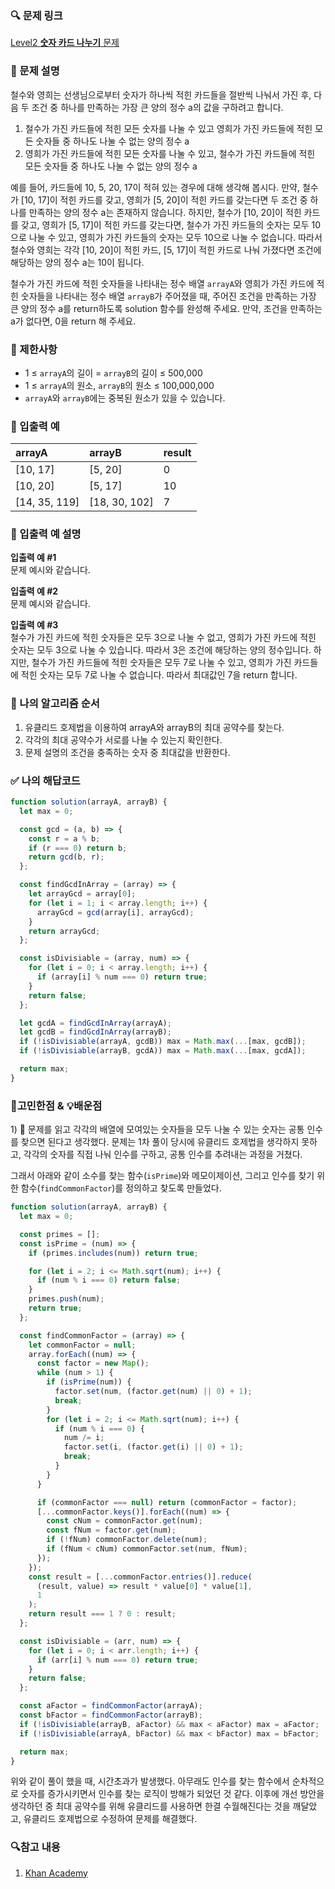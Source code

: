 ### 🔍 문제 링크
[Level2 **숫자 카드 나누기** 문제](https://school.programmers.co.kr/learn/courses/30/lessons/135807)

### 📘 문제 설명
철수와 영희는 선생님으로부터 숫자가 하나씩 적힌 카드들을 절반씩 나눠서 가진 후, 다음 두 조건 중 하나를 만족하는 가장 큰 양의 정수 a의 값을 구하려고 합니다.

1. 철수가 가진 카드들에 적힌 모든 숫자를 나눌 수 있고 영희가 가진 카드들에 적힌 모든 숫자들 중 하나도 나눌 수 없는 양의 정수 a
2. 영희가 가진 카드들에 적힌 모든 숫자를 나눌 수 있고, 철수가 가진 카드들에 적힌 모든 숫자들 중 하나도 나눌 수 없는 양의 정수 a

예를 들어, 카드들에 10, 5, 20, 17이 적혀 있는 경우에 대해 생각해 봅시다. 만약, 철수가 [10, 17]이 적힌 카드를 갖고, 영희가 [5, 20]이 적힌 카드를 갖는다면 두 조건 중 하나를 만족하는 양의 정수 a는 존재하지 않습니다. 하지만, 철수가 [10, 20]이 적힌 카드를 갖고, 영희가 [5, 17]이 적힌 카드를 갖는다면, 철수가 가진 카드들의 숫자는 모두 10으로 나눌 수 있고, 영희가 가진 카드들의 숫자는 모두 10으로 나눌 수 없습니다. 따라서 철수와 영희는 각각 [10, 20]이 적힌 카드, [5, 17]이 적힌 카드로 나눠 가졌다면 조건에 해당하는 양의 정수 a는 10이 됩니다.

철수가 가진 카드에 적힌 숫자들을 나타내는 정수 배열 `arrayA`와 영희가 가진 카드에 적힌 숫자들을 나타내는 정수 배열 `arrayB`가 주어졌을 때, 주어진 조건을 만족하는 가장 큰 양의 정수 a를 return하도록 solution 함수를 완성해 주세요. 만약, 조건을 만족하는 a가 없다면, 0을 return 해 주세요.

### 📕 제한사항
- 1 ≤ `arrayA`의 길이 = `arrayB`의 길이 ≤ 500,000
- 1 ≤ `arrayA`의 원소, `arrayB`의 원소 ≤ 100,000,000
- `arrayA`와 `arrayB`에는 중복된 원소가 있을 수 있습니다.


### 📙 입출력 예
|arrayA|arrayB|result|
|:---|:---|:---|
|[10, 17]|[5, 20]|0|
|[10, 20]|[5, 17]|10|
|[14, 35, 119]|[18, 30, 102]|7|


### 📒 입출력 예 설명
**입출력 예 #1**  
문제 예시와 같습니다.

**입출력 예 #2**  
문제 예시와 같습니다.

**입출력 예 #3**  
철수가 가진 카드에 적힌 숫자들은 모두 3으로 나눌 수 없고, 영희가 가진 카드에 적힌 숫자는 모두 3으로 나눌 수 있습니다. 따라서 3은 조건에 해당하는 양의 정수입니다. 하지만, 철수가 가진 카드들에 적힌 숫자들은 모두 7로 나눌 수 있고, 영희가 가진 카드들에 적힌 숫자는 모두 7로 나눌 수 없습니다. 따라서 최대값인 7을 return 합니다.

### 📔 나의 알고리즘 순서
1. 유클리드 호제법을 이용하여 arrayA와 arrayB의 최대 공약수를 찾는다.
2. 각각의 최대 공약수가 서로를 나눌 수 있는지 확인한다.
3. 문제 설명의 조건을 충족하는 숫자 중 최대값을 반환한다.

### ✅ 나의 해답코드
```javascript
function solution(arrayA, arrayB) {
  let max = 0;

  const gcd = (a, b) => {
    const r = a % b;
    if (r === 0) return b;
    return gcd(b, r);
  };

  const findGcdInArray = (array) => {
    let arrayGcd = array[0];
    for (let i = 1; i < array.length; i++) {
      arrayGcd = gcd(array[i], arrayGcd);
    }
    return arrayGcd;
  };

  const isDivisiable = (array, num) => {
    for (let i = 0; i < array.length; i++) {
      if (array[i] % num === 0) return true;
    }
    return false;
  };

  let gcdA = findGcdInArray(arrayA);
  let gcdB = findGcdInArray(arrayB);
  if (!isDivisiable(arrayA, gcdB)) max = Math.max(...[max, gcdB]);
  if (!isDivisiable(arrayB, gcdA)) max = Math.max(...[max, gcdA]);

  return max;
}
```

### 🤔고민한점 & 💡배운점
1\) 🤔 문제를 읽고 각각의 배열에 모여있는 숫자들을 모두 나눌 수 있는 숫자는 공통 인수를 찾으면 된다고 생각했다. 문제는 1차 풀이 당시에 유클리드 호제법을 생각하지 못하고, 각각의 숫자를 직접 나눠 인수를 구하고, 공통 인수를 추려내는 과정을 거쳤다.

그래서 아래와 같이 소수를 찾는 함수(`isPrime`)와 메모이제이션, 그리고 인수를 찾기 위한 함수(`findCommonFactor`)를 정의하고 찾도록 만들었다. 

```js
function solution(arrayA, arrayB) {
  let max = 0;

  const primes = [];
  const isPrime = (num) => {
    if (primes.includes(num)) return true;

    for (let i = 2; i <= Math.sqrt(num); i++) {
      if (num % i === 0) return false;
    }
    primes.push(num);
    return true;
  };

  const findCommonFactor = (array) => {
    let commonFactor = null;
    array.forEach((num) => {
      const factor = new Map();
      while (num > 1) {
        if (isPrime(num)) {
          factor.set(num, (factor.get(num) || 0) + 1);
          break;
        }
        for (let i = 2; i <= Math.sqrt(num); i++) {
          if (num % i === 0) {
            num /= i;
            factor.set(i, (factor.get(i) || 0) + 1);
            break;
          }
        }
      }

      if (commonFactor === null) return (commonFactor = factor);
      [...commonFactor.keys()].forEach((num) => {
        const cNum = commonFactor.get(num);
        const fNum = factor.get(num);
        if (!fNum) commonFactor.delete(num);
        if (fNum < cNum) commonFactor.set(num, fNum);
      });
    });
    const result = [...commonFactor.entries()].reduce(
      (result, value) => result * value[0] * value[1],
      1
    );
    return result === 1 ? 0 : result;
  };

  const isDivisiable = (arr, num) => {
    for (let i = 0; i < arr.length; i++) {
      if (arr[i] % num === 0) return true;
    }
    return false;
  };

  const aFactor = findCommonFactor(arrayA);
  const bFactor = findCommonFactor(arrayB);
  if (!isDivisiable(arrayB, aFactor) && max < aFactor) max = aFactor;
  if (!isDivisiable(arrayA, bFactor) && max < bFactor) max = bFactor;

  return max;
}
```

위와 같이 풀이 했을 때, 시간초과가 발생했다. 아무래도 인수를 찾는 함수에서 순차적으로 숫자를 증가시키면서 인수를 찾는 로직이 방해가 되었던 것 같다. 이후에 개선 방안을 생각하던 중 최대 공약수를 위해 유클리드를 사용하면 한결 수월해진다는 것을 깨달았고, 유클리드 호제법으로 수정하여 문제를 해결했다.

### 🔍참고 내용
1. [Khan Academy ](https://ko.khanacademy.org/computing/computer-science/cryptography/modarithmetic/a/the-euclidean-algorithm)